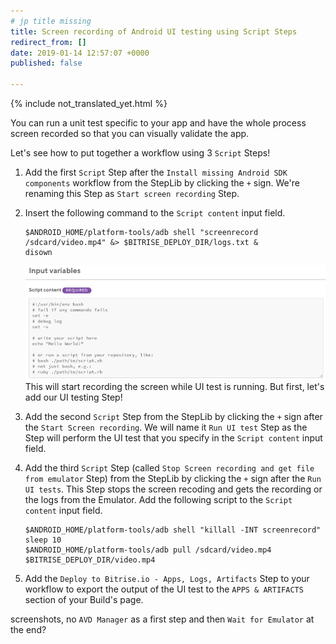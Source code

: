```yaml
---
# jp title missing
title: Screen recording of Android UI testing using Script Steps
redirect_from: []
date: 2019-01-14 12:57:07 +0000
published: false

---
```


{% include not_translated_yet.html %}

You can run a unit test specific to your app and have the whole process screen recorded so that you can visually validate the app. 

Let's see how to put together a workflow using 3 `Script` Steps!

1. Add the first `Script` Step after the `Install missing Android SDK components` workflow from the StepLib by clicking the `+` sign. We're renaming this Step as `Start screen recording` Step. 
2. Insert the following command to the `Script content` input field.

       $ANDROID_HOME/platform-tools/adb shell "screenrecord /sdcard/video.mp4" &> $BITRISE_DEPLOY_DIR/logs.txt &
       disown

   ![](/img/empty-script-content.png) This will start recording the screen while UI test is running. But first, let's add our UI testing Step!
3. Add the second `Script` Step from the StepLib by clicking the `+` sign after the `Start Screen recording`. We will name it `Run UI test` Step as the Step will perform the UI test that you specify in the `Script content` input field. 
4. Add the third `Script` Step (called `Stop Screen recording and get file from emulator` Step) from the StepLib by clicking the `+` sign after the `Run UI tests`. This Step stops the screen recoding and gets the recording or the logs from the Emulator. Add the following script to the `Script content` input field.

       $ANDROID_HOME/platform-tools/adb shell "killall -INT screenrecord"
       sleep 10
       $ANDROID_HOME/platform-tools/adb pull /sdcard/video.mp4 $BITRISE_DEPLOY_DIR/video.mp4
5. Add the `Deploy to Bitrise.io - Apps, Logs, Artifacts` Step to your workflow to export the output of the UI test to the `APPS & ARTIFACTS` section of your Build's page.

screenshots, no `AVD Manager` as a first step and then `Wait for Emulator` at the end?
